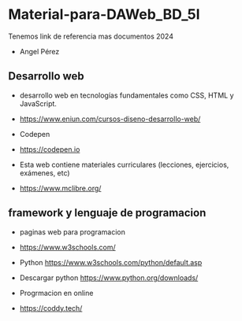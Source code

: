 # Material-para-DAWeb_BD_5I
Tenemos link de referencia mas documentos 2024
- Angel Pérez
## Desarrollo web 
- desarrollo web en tecnologías fundamentales como CSS, HTML y JavaScript.
- https://www.eniun.com/cursos-diseno-desarrollo-web/

-  Codepen
-  https://codepen.io

-  Esta web contiene materiales curriculares (lecciones, ejercicios, exámenes, etc)
-  https://www.mclibre.org/

  ## framework y lenguaje de programacion
-  paginas web para programacion
-  https://www.w3schools.com/
-  Python https://www.w3schools.com/python/default.asp
-  Descargar python https://www.python.org/downloads/

-  Progrmacion en online
-  https://coddy.tech/

